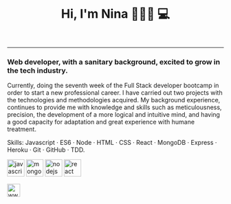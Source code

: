 
<h1 align="center">Hi, I'm Nina 👩🏻‍🦰 💻</h1>


<br/><hr>
### Web developer, with a sanitary background, excited to grow in the tech industry.


Currently, doing the seventh week of the Full Stack developer bootcamp in order to start a new professional career.
I have carried out two projects with the technologies and methodologies acquired.
My background experience, continues to provide me with knowledge and skills such as meticulousness, precision, the development of a more logical and intuitive mind, and having a good capacity for adaptation and great experience with humane treatment. 

Skills:
Javascript · ES6 · Node · HTML · CSS · React · MongoDB · Express · Heroku · Git · GitHub · TDD.

<p align="left">
 
<img src="https://rawcdn.githack.com/devicons/devicon/9c6bfdb9783cdfe1018666ed76adcfd3eab6fad6/icons/javascript/javascript-original.svg" alt="javascript" width="40" height="40"/> 
 <img src="https://rawcdn.githack.com/devicons/devicon/9c6bfdb9783cdfe1018666ed76adcfd3eab6fad6/icons/mongodb/mongodb-original-wordmark.svg" alt="mongodb" width="40" height="40"/> 
<img src="https://rawcdn.githack.com/devicons/devicon/9c6bfdb9783cdfe1018666ed76adcfd3eab6fad6/icons/nodejs/nodejs-original-wordmark.svg" alt="nodejs" width="40" height="40"/> 
<img src="https://rawcdn.githack.com/devicons/devicon/9c6bfdb9783cdfe1018666ed76adcfd3eab6fad6/icons/react/react-original-wordmark.svg" alt="react" width="40" height="40"/> 

<p align="center">

<a href="www.linkedin.com/in/ninabaldorousseau" target="blank"><img align="center" src="https://cdn.jsdelivr.net/npm/simple-icons@3.0.1/icons/linkedin.svg" alt="www.linkedin.com/in/ninabaldorousseau" height="30" width="30"/></a>

